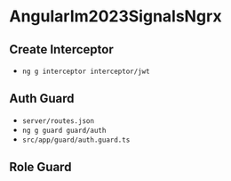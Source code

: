 # AngularIm2023SignalsNgrx

## Create Interceptor
- `ng g interceptor interceptor/jwt`

## Auth Guard
- `server/routes.json`
- `ng g guard guard/auth`
- `src/app/guard/auth.guard.ts`

## Role Guard

